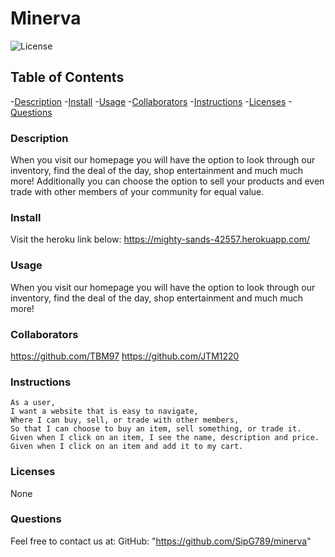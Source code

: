# Minerva
  ![License](https://shields.io/badge/license-None-blue.svg)

  ## Table of Contents
  -[Description](#description)
  -[Install](#install)
  -[Usage](#usage)
  -[Collaborators](#credits)
  -[Instructions](#test)
  -[Licenses](#licenses)
  -[Questions](#link)

  ### Description
When you visit our homepage you will have the option to look through our inventory, find the deal of the day, shop entertainment and much much more!
Additionally you can choose the option to sell your products and even trade with other members of your community for equal value. 

  ### Install
  Visit the heroku link below:
  https://mighty-sands-42557.herokuapp.com/

  ### Usage
  When you visit our homepage you will have the option to look through our inventory, find the deal of the day, shop entertainment and much much more!

  ### Collaborators
  https://github.com/TBM97
  https://github.com/JTM1220


  ### Instructions
  ```
  As a user,
I want a website that is easy to navigate,
Where I can buy, sell, or trade with other members, 
So that I can choose to buy an item, sell something, or trade it.
Given when I click on an item, I see the name, description and price.
Given when I click on an item and add it to my cart.

  ```

  ### Licenses 
  None

  ### Questions
  Feel free to contact us at:
  GitHub: "https://github.com/SipG789/minerva"
  
